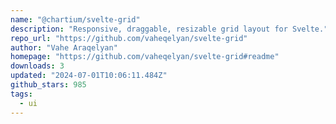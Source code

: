 ```yaml
---
name: "@chartium/svelte-grid"
description: "Responsive, draggable, resizable grid layout for Svelte."
repo_url: "https://github.com/vaheqelyan/svelte-grid"
author: "Vahe Araqelyan"
homepage: "https://github.com/vaheqelyan/svelte-grid#readme"
downloads: 3
updated: "2024-07-01T10:06:11.484Z"
github_stars: 985
tags: 
  - ui
---
```


